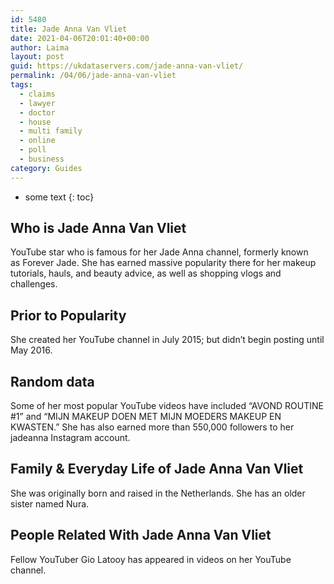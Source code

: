 ```yaml
---
id: 5480
title: Jade Anna Van Vliet
date: 2021-04-06T20:01:40+00:00
author: Laima
layout: post
guid: https://ukdataservers.com/jade-anna-van-vliet/
permalink: /04/06/jade-anna-van-vliet
tags:
  - claims
  - lawyer
  - doctor
  - house
  - multi family
  - online
  - poll
  - business
category: Guides
---
```


* some text
{: toc}


## Who is Jade Anna Van Vliet
                  
                  
                  
YouTube star who is famous for her Jade Anna channel, formerly known as Forever Jade. She has earned massive popularity there for her makeup tutorials, hauls, and beauty advice, as well as shopping vlogs and challenges. 
                  
              
            
              
            
                
                
                
## Prior to Popularity
                  
                  
                  
She created her YouTube channel in July 2015; but didn&#8217;t begin posting until May 2016. 
                  
              
            
              
            
                
                
                
## Random data
                  
                  
                  
Some of her most popular YouTube videos have included &#8220;AVOND ROUTINE #1&#8221; and &#8220;MIJN MAKEUP DOEN MET MIJN MOEDERS MAKEUP EN KWASTEN.&#8221; She has also earned more than 550,000 followers to her jadeanna Instagram account. 
                  
              
            
              
            
                
                
                
## Family & Everyday Life of Jade Anna Van Vliet
                  
                  
                  
She was originally born and raised in the Netherlands. She has an older sister named Nura. 
                  
              
            
              
            
                
                
                
## People Related With Jade Anna Van Vliet
                  
                  
                  
Fellow YouTuber Gio Latooy has appeared in videos on her YouTube channel.
                  
              
            
              
            
                
              
            
              
              
            
            
              
            
          
          
          